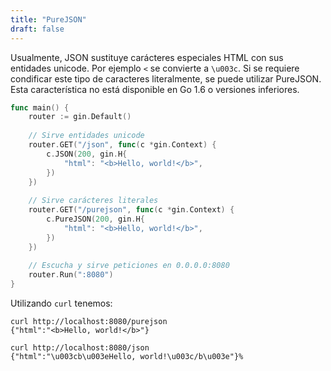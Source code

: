 ```yaml
---
title: "PureJSON"
draft: false
---
```

Usualmente, JSON sustituye carácteres especiales HTML con sus entidades unicode. Por ejemplo `<` se convierte a `\u003c`. Si se requiere condificar este tipo de caracteres literalmente, se puede utilizar PureJSON.
Esta característica no está disponible en Go 1.6 o versiones inferiores.

```go
func main() {
	router := gin.Default()
	
	// Sirve entidades unicode
	router.GET("/json", func(c *gin.Context) {
		c.JSON(200, gin.H{
			"html": "<b>Hello, world!</b>",
		})
	})
	
	// Sirve carácteres literales
	router.GET("/purejson", func(c *gin.Context) {
		c.PureJSON(200, gin.H{
			"html": "<b>Hello, world!</b>",
		})
	})
	
	// Escucha y sirve peticiones en 0.0.0.0:8080
	router.Run(":8080")
}
```

Utilizando `curl` tenemos:
```
curl http://localhost:8080/purejson
{"html":"<b>Hello, world!</b>"}

curl http://localhost:8080/json
{"html":"\u003cb\u003eHello, world!\u003c/b\u003e"}%
```

